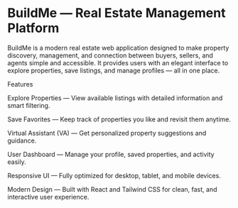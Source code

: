 # BuildMe — Real Estate Management Platform

BuildMe is a modern real estate web application designed to make property discovery, management, and connection between buyers, sellers, and agents simple and accessible.
It provides users with an elegant interface to explore properties, save listings, and manage profiles — all in one place.

Features

 Explore Properties — View available listings with detailed information and smart filtering.

 Save Favorites — Keep track of properties you like and revisit them anytime.

 Virtual Assistant (VA) — Get personalized property suggestions and guidance.

 User Dashboard — Manage your profile, saved properties, and activity easily.

 Responsive UI — Fully optimized for desktop, tablet, and mobile devices.

 Modern Design — Built with React and Tailwind CSS for clean, fast, and interactive user experience.

